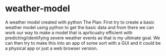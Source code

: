 # weather-model
A weather model created with python
The Plan:
First try to create a basic weather model using python to get the basic data and from there we can work our way to make a model that is aprticualry efficient with predicting/identifying severe weather events as that is my ultimate goal. We can then try to make this into an app of some sort with a GUI and it could be a physical app or just a web browser version.
